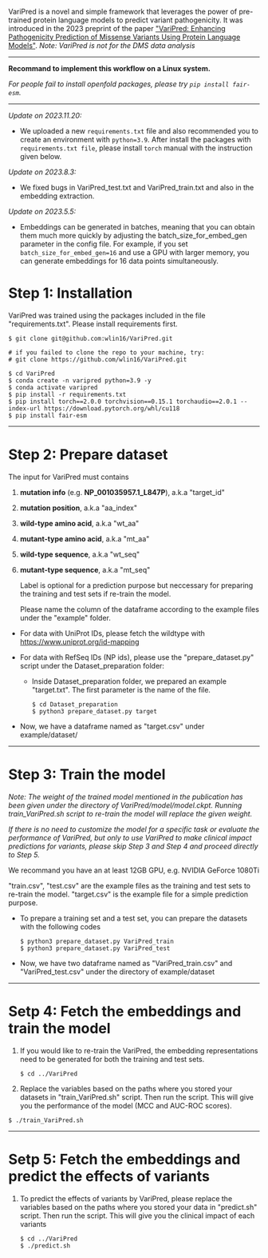 VariPred is a novel and simple framework that leverages the power of pre-trained protein language models to predict variant pathogenicity. It was introduced in the 2023 preprint of the paper ["VariPred: Enhancing Pathogenicity Prediction of Missense Variants Using Protein Language Models"](https://www.biorxiv.org/content/10.1101/2023.03.16.532942v1). *Note: VariPred is not for the DMS data analysis*

****************  

**Recommand to implement this workflow on a Linux system.**  

*For people fail to install openfold packages, please try `pip install fair-esm`.*

***************  

*Update on 2023.11.20:*
- We uploaded a new `requirements.txt` file and also recommended you to create an environment with `python=3.9`. After install the packages with `requirements.txt file`, please install `torch` manual with the instruction given below. 


*Update on 2023.8.3:*
- We fixed bugs in VariPred_test.txt and VariPred_train.txt and also in the embedding extraction.

*Update on 2023.5.5:*
- Embeddings can be generated in batches, meaning that you can obtain them much more quickly by adjusting the batch_size_for_embed_gen parameter in the config file. For example, if you set `batch_size_for_embed_gen=16` and use a GPU with larger memory, you can generate embeddings for 16 data points simultaneously.


# Step 1: Installation

VariPred was trained using the packages included in the file "requirements.txt". Please install requirements first.

```shell
$ git clone git@github.com:wlin16/VariPred.git

# if you failed to clone the repo to your machine, try:
# git clone https://github.com/wlin16/VariPred.git

$ cd VariPred
$ conda create -n varipred python=3.9 -y
$ conda activate varipred
$ pip install -r requirements.txt
$ pip install torch==2.0.0 torchvision==0.15.1 torchaudio==2.0.1 --index-url https://download.pytorch.org/whl/cu118
$ pip install fair-esm

```

****************  

# Step 2: Prepare dataset

The input for VariPred must contains

1.  **mutation info** (e.g. **NP_001035957.1_L847P**), a.k.a "target_id"

2.  **mutation position**, a.k.a "aa_index"

3.  **wild-type amino acid**, a.k.a "wt_aa"

4.  **mutant-type amino acid**, a.k.a "mt_aa"

5.  **wild-type sequence**, a.k.a "wt_seq"

6.  **mutant-type sequence**, a.k.a "mt_seq"

    Label is optional for a prediction purpose but neccessary for preparing the training and test sets if re-train the model.

    Please name the column of the dataframe according to the example files under the "example" folder.

- For data with UniProt IDs, please fetch the wildtype with https://www.uniprot.org/id-mapping

- For data with RefSeq IDs (NP ids), please use the "prepare_dataset.py" script under the Dataset_preparation folder:

  - Inside Dataset_preparation folder, we prepared an example "target.txt". The first parameter is the name of the file.

    ```shell
    $ cd Dataset_preparation
    $ python3 prepare_dataset.py target
    ```

- Now, we have a dataframe named as "target.csv" under example/dataset/

****************  



# Step 3: Train the model

*Note: The weight of the trained model mentioned in the publication has been given under the directory of VariPred/model/model.ckpt. Running train_VariPred.sh script to re-train the model will replace the given weight.*  

*If there is no need to customize the model for a specific task or evaluate the performance of VariPred, but only to use VariPred to make clinical impact predictions for variants, please skip Step 3 and Step 4 and proceed directly to Step 5.*  



We recommand you have an at least 12GB GPU, e.g. NVIDIA GeForce 1080Ti

"train.csv", "test.csv" are the example files as the training and test sets to re-train the model. "target.csv" is the example file for a simple prediction purpose.

- To prepare a training set and a test set, you can prepare the datasets with the following codes

    ```shell
    $ python3 prepare_dataset.py VariPred_train
    $ python3 prepare_dataset.py VariPred_test
    ```

- Now, we have two dataframe named as "VariPred_train.csv" and "VariPred_test.csv" under the directory of example/dataset

****************  


# Setp 4: Fetch the embeddings and train the model

1. If you would like to re-train the VariPred, the embedding representations need to be generated for both the training and test sets.

   ```shell
   $ cd ../VariPred
   ```

2. Replace the variables based on the paths where you stored your datasets in "train_VariPred.sh" script. Then run the script. This will give you the performance of the model (MCC and AUC-ROC scores). 

```shell
$ ./train_VariPred.sh
```

****************  

# Setp 5: Fetch the embeddings and predict the effects of variants

1. To predict the effects of variants by VariPred, please replace the variables based on the paths where you stored your data in "predict.sh" script. Then run the script. This will give you the clinical impact of each variants

   ```shell
   $ cd ../VariPred
   $ ./predict.sh
   ```
